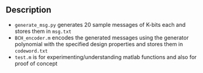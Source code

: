 ## Description
- `generate_msg.py` generates 20 sample messages of K-bits each and stores them in `msg.txt`
- `BCH_encoder.m` encodes the generated messages using the generator polynomial with the specified design properties and stores them in `codeword.txt`
- `test.m` is for experimenting/understanding matlab functions and also for proof of concept
